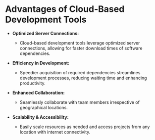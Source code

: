 # Advantages of Cloud-Based Development Tools

- **Optimized Server Connections:** 
  - Cloud-based development tools leverage optimized server connections, allowing for faster download times of software dependencies.
  
- **Efficiency in Development:** 
  - Speedier acquisition of required dependencies streamlines development processes, reducing waiting time and enhancing productivity.

- **Enhanced Collaboration:**
  - Seamlessly collaborate with team members irrespective of geographical locations.
  
- **Scalability & Accessibility:**
  - Easily scale resources as needed and access projects from any location with internet connectivity.
